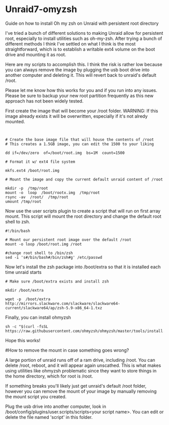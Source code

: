 
# Unraid7-omyzsh
Guide on how to install Oh my zsh on Unraid with persistent root directory

I've tried a bunch of different solutions to making Unraid allow for persistent root, especially to install utilities such as oh-my-zsh.  After trying a bunch of different methods I think I've settled on what I think is the most straightforward, which is to establish a writable ext4 volume on the boot drive and mounting it as root.

Here are my scripts to accomplish this.  I think the risk is rather low because you can always remove the image by plugging the usb boot drive into another computer and deleting it.  This will revert back to unraid's default /root.

Please let me know how this works for you and if you run into any issues.  Please be sure to backup your new root partition frequently as this new approach has not been widely tested.

First create the image that will become your /root folder.  WARNING:  If this image already exists it will be overwritten, especially if it's not alredy mounted.



```
  

# Create the base image file that will house the contents of /root
# This creates a 1.5GB image, you can edit the 1500 to your liking

dd if=/dev/zero  of=/boot/root.img  bs=1M  count=1500

# Format it w/ ext4 file system

mkfs.ext4 /boot/root.img

# Mount the image and copy the current default unraid content of /root

mkdir -p  /tmp/root
mount -o  loop  /boot/rootx.img  /tmp/root
rsync -av  /root/  /tmp/root
umount /tmp/root
```

Now use the user scripts plugin to create a script that will run on first array mount.  This script will mount the root directory and change the default root shell to zsh.
```
#!/bin/bash

# Mount our persistent root image over the default /root
mount -o loop /boot/root.img /root

#change root shell to /bin/zsh
sed -i 's#/bin/bash#/bin/zsh#g' /etc/passwd
```
Now let's install the zsh package into /boot/extra so that it is installed each time unraid starts

```
# Make sure /boot/extra exists and install zsh

mkdir /boot/extra

wget -p  /boot/extra  http://mirrors.slackware.com/slackware/slackware64-current/slackware64/ap/zsh-5.9-x86_64-1.txz
```

Finally, you can install ohmyzsh

```
sh -c "$(curl -fsSL https://raw.githubusercontent.com/ohmyzsh/ohmyzsh/master/tools/install.sh)"
```

Hope this works!


#How to remove the mount in case something goes wrong?

A large portion of unraid runs off of a ram drive, including /root.  You can delete /root, reboot, and it will appear again unscathed.  This is what makes using utilities like ohmyzsh problematic since they want to store things in the home directory, which for root is /root.

If something breaks you'll likely just get unraid's default /root folder, however you can remove the mount of your image by manually removing the mount script you created.

Plug the usb drive into another computer, look in /boot/config/plugins/user.scripts/scripts\<your script name\>. You can edit or delete the file named 'script' in this folder.



